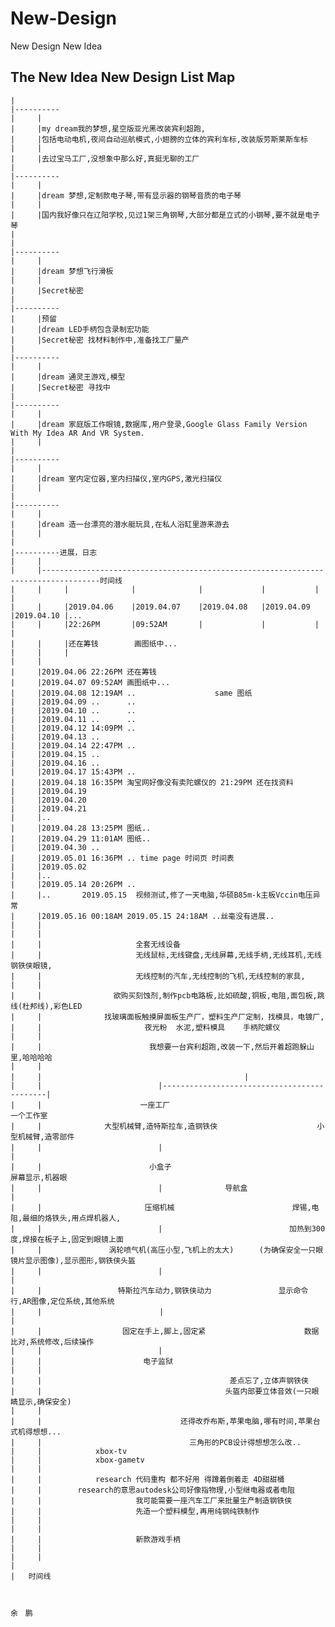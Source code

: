 # New-Design
New Design New Idea

The New Idea New Design List Map
----------
    |
    |----------
    |     |   
    |     |my dream我的梦想,星空版亚光黑改装宾利超跑,
    |     |包括电动电机,夜间自动巡航模式,小翅膀的立体的宾利车标,改装版劳斯莱斯车标
    |     |
    |     |去过宝马工厂,没想象中那么好,真挺无聊的工厂
    |
    |----------
    |     |
    |     |dream 梦想,定制款电子琴,带有显示器的钢琴音质的电子琴
    |     |
    |     |国内我好像只在辽阳学校,见过1架三角钢琴,大部分都是立式的小钢琴,要不就是电子琴
    |
    |
    |----------
    |     |
    |     |dream 梦想飞行滑板
    |     |
    |     |Secret秘密
    |
    |----------
    |     |预留
    |     |dream LED手柄包含录制宏功能  
    |     |Secret秘密 找材料制作中,准备找工厂量产
    |     
    |----------
    |     |
    |     |dream 通灵王游戏,模型
    |     |Secret秘密 寻找中
    |
    |----------
    |     |
    |     |dream 家庭版工作眼镜,数据库,用户登录,Google Glass Family Version With My Idea AR And VR System.
    |     |
    |
    |----------
    |     |
    |     |dream 室内定位器,室内扫描仪,室内GPS,激光扫描仪
    |     | 
    |
    |----------
    |     |
    |     |dream 造一台漂亮的潜水艇玩具,在私人浴缸里游来游去
    |     |
    |
    |----------进展，日志
    |     |
    |     |-----------------------------------------------------------------------------------时间线
    |     |     |              |              |             |           |           |                  
    |     |     |2019.04.06    |2019.04.07    |2019.04.08   |2019.04.09 |2019.04.10 |...     
    |     |     |22:26PM       |09:52AM       |             |           |           |                      
    |     |     |还在筹钱        画图纸中...
    |     |     |
    |     |
    |     |2019.04.06 22:26PM 还在筹钱
    |     |2019.04.07 09:52AM 画图纸中...
    |     |2019.04.08 12:19AM ..          　　　　 same 图纸
    |     |2019.04.09 ..      ..
    |     |2019.04.10 ..      ..
    |     |2019.04.11 ..      ..
    |     |2019.04.12 14:09PM ..
    |     |2019.04.13 ..
    |     |2019.04.14 22:47PM ..
    |     |2019.04.15 ..
    |     |2019.04.16 ..
    |     |2019.04.17 15:43PM ..
    |     |2019.04.18 16:35PM 淘宝网好像没有卖陀螺仪的 21:29PM 还在找资料
    |     |2019.04.19 
    |     |2019.04.20 
    |     |2019.04.21
    |     |..
    |     |2019.04.28 13:25PM 图纸..
    |     |2019.04.29 11:01AM 图纸..
    |     |2019.04.30 ..
    |     |2019.05.01 16:36PM .. time page 时间页 时间表
    |     |2019.05.02
    |     |..
    |     |2019.05.14 20:26PM .. 
    |     |..       2019.05.15  视频测试,修了一天电脑,华硕B85m-k主板Vccin电压异常
    |     |2019.05.16 00:18AM 2019.05.15 24:18AM ..丝毫没有进展..
    |     |
    |     |
    |     |                     全套无线设备
    |     |                     无线鼠标,无线键盘,无线屏幕,无线手柄,无线耳机,无线钢铁侠眼镜,
    |     |                     无线控制的汽车,无线控制的飞机,无线控制的家具,
    |     |
    |     |                欲购买刻蚀剂,制作pcb电路板,比如硫酸,铜板,电阻,面包板,跳线(杜邦线),彩色LED
    |     |              找玻璃面板触摸屏面板生产厂，塑料生产厂定制，找模具，电镀厂,
    |     |                       夜光粉  水泥,塑料模具    手柄陀螺仪
    |     |     
    |     |                        我想要一台宾利超跑,改装一下,然后开着超跑躲山里,哈哈哈哈
    |     |
    |     |　　　　　　　　　　　　　　                      |
    |     |                          |--------------------------------------------|
    |     |                      一座工厂　　　　　　　　　　　　　　　　　　　　　   一个工作室
    |     |              大型机械臂,造特斯拉车,造钢铁侠　　　　　　　　　　 　   小型机械臂,造零部件
    |     |                          |                                  　　　　　 |
    |     |                        小盒子　　　　　　　　　　　　　　　　　　　   屏幕显示,机器眼　
    |     |                          |              导航盒                　　　   |
    |     |                       压缩机械                  　　　　　焊锡,电阻,最细的烙铁头,用点焊机器人,
    |     |                          |                   　　　　　 加热到300度,焊接在板子上,固定到眼镜上面
    |     |               涡轮喷气机(高压小型,飞机上的太大)    　(为确保安全一只眼镜片显示图像),显示图形,钢铁侠头盔
    |     |                          |                         　　　　　 　　　　　 |
    |     |                 特斯拉汽车动力,钢铁侠动力　　　　　　　　　显示命令行,AR图像,定位系统,其他系统 
    |     |　　　　　　　　　　　 　　 　 |　　　　　　　　　　　　　　　　　　　　 　　    　|
    |     |                  固定在手上,脚上,固定紧                      数据比对,系统修改,后续操作
    |     |                          |         
    |     |                     　电子监狱    
    |     |                             
    |     |                                          差点忘了,立体声钢铁侠
    |     |                                         头盔内部要立体音效(一只眼睛显示,确保安全)
    |     |
    |     |                               还得改乔布斯,苹果电脑,哪有时间,苹果台式机得想想...
    |     |                                 三角形的PCB设计得想想怎么改..
    |     |            xbox-tv                                 
    |     |            xbox-gametv
    |     |
    |     |            research 代码重构 都不好用 得蹲着倒着走 4D甜甜桶
    |     |        research的意思autodesk公司好像指物理,小型继电器或者电阻
    |     |                     我可能需要一座汽车工厂来批量生产制造钢铁侠
    |     |                     先造一个塑料模型,再用纯钢纯铁制作    
    |     |                  
    |     |                        
    |     |                     新款游戏手柄 
    |     |
    |     |
    |
    |   时间线
    
    
                                                                                                            余　鹏
                                                                                                            
